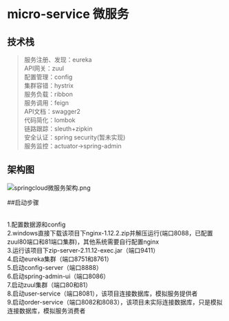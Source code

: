 # micro-service 微服务
技术栈  
--------------
>服务注册、发现：eureka<br/>
API网关：zuul<br/>
配置管理：config<br/>
集群容错：hystrix<br/>
服务负载：ribbon<br/>
服务调用：feign<br/>
API文档：swagger2<br/>
代码简化：lombok<br/>
链路跟踪：sleuth+zipkin<br/>
安全认证：spring security(暂未实现)<br/>
服务监控：actuator->spring-admin<br/>

架构图  
--------------
![springcloud微服务架构.png](https://upload-images.jianshu.io/upload_images/14770430-8a0ead61b781be6c.png?imageMogr2/auto-orient/strip%7CimageView2/2/w/1240)

##启动步骤  
<br/>
    
1.配置数据源和config<br/>
2.windows直接下载该项目下nginx-1.12.2.zip并解压运行(端口8088，已配置zuul80端口和81端口集群)，其他系统需要自行配置nginx<br/>
3.运行该项目下zip-server-2.11.12-exec.jar（端口9411）<br/>
4.启动eureka集群（端口8751和8761）<br/>
5.启动config-server（端口8888）<br/>
6.启动spring-admin-ui（端口8086）<br/>
7.启动zuul集群（端口80和81）<br/>
8.启动user-service（端口8081），该项目连接数据库，模拟服务提供者<br/>
9.启动order-service（端口8082和8083），该项目未实际连接数据库，只是模拟连接数据库，模拟服务消费者<br/>




